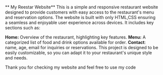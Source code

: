 ** My Reestar Website**
This is a simple and responsive restaurant website designed to provide customers with easy access to the restaurant's menu and reservation options. The website is built with only HTML,CSS ensuring a seamless and enjoyable user experience across devices. It includes key sections such as:

**Home:** Overview of the restaurant, highlighting key features.
**Menu:** A categorized list of food and drink options available for order.
**Contact**: name, age, email for inquiries or reservations.
This project is designed to be easily customizable, so you can adapt it to your restaurant's unique style and needs.

Thank you for checking my website and feel free to use my code
